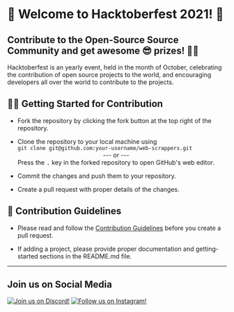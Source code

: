 # 🙌 Welcome to Hacktoberfest 2021! 🙌

**Contribute to the Open-Source Source Community and get awesome 😎 prizes! 🎉🎉**
---

Hacktoberfest is an yearly event, held in the month of October, celebrating the contribution of open source projects to the world, and encouraging developers all over the world to contribute to the projects.

## 👨‍💻 Getting Started for Contribution

- Fork the repository by clicking the fork button at the top right of the repository.

- Clone the repository to your local machine using  
`git clone git@github.com:your-username/web-scrappers.git`  
              --- or ---  
Press the <kbd>.</kbd> key in the forked repository to open GitHub's web editor.

- Commit the changes and push them to your repository.

- Create a pull request with proper details of the changes.

## 📜 Contribution Guidelines

- Please read and follow the [Contribution Guidelines](CONTRIBUTING.md) before you create a pull request.

- If adding a project, please provide proper documentation and getting-started sections in the README.md file.

---

## Join us on Social Media

[![Join us on Discord!](https://i.ibb.co/YyRbY2Y/discord-label.png)](https://discord.gg/44g53ckhEh) [![Follow us on Instagram!](https://i.ibb.co/PhNR5X9/instagram-label.png)](https://www.instagram.com/innovationcenter.gitam)
